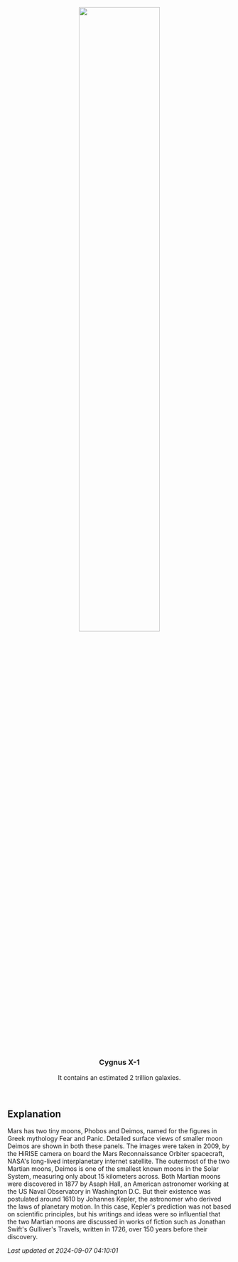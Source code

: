 <p align='center'>
    <img src='https://apod.nasa.gov/apod/image/2409/PIA11826_c.jpg' width='60%' />
    <h3 align="center">Cygnus X-1</h3>
    <p align="center">It contains an estimated 2 trillion galaxies.</p>
</p>
<br/>

Explanation
--
Mars has two tiny moons, Phobos and Deimos, named for the figures in Greek mythology Fear and Panic. Detailed surface views of smaller moon Deimos are shown in both these panels. The images were taken in 2009, by the HiRISE camera on board the Mars Reconnaissance Orbiter spacecraft, NASA's long-lived interplanetary internet satellite. The outermost of the two Martian moons, Deimos is one of the smallest known moons in the Solar System, measuring only about 15 kilometers across.  Both Martian moons were discovered in 1877 by Asaph Hall, an American astronomer working at the US Naval Observatory in Washington D.C. But their existence was postulated around 1610 by Johannes Kepler, the astronomer who derived the laws of planetary motion. In this case, Kepler's prediction was not based on scientific principles, but his writings and ideas were so influential that the two Martian moons are discussed in works of fiction such as Jonathan Swift's Gulliver's Travels, written in 1726, over 150 years before their discovery.


*Last updated at 2024-09-07 04:10:01*
